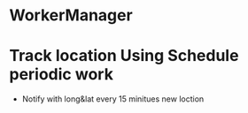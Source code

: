 # WorkerManager
# Track location Using Schedule periodic work
- Notify with long&lat every 15 minitues new loction 
